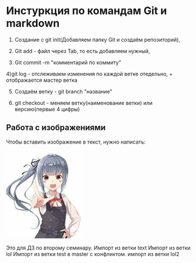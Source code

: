 # Инстуркция по командам Git и markdown

1) Создание с git init(Добавляем папку Git и создаём репозиторий), 

2) Git add - файл через Tab, то есть добавляем нужный, 

3) Git commit -m "комментарий по коммиту"

4)git log - отслеживаем изменения по каждой ветке отедельно, + отображается мастер ветка

5) Создаём ветку - git branch "название"

6) git checkout - меняем ветку(наименование ветки) или версию(первые 4 цифры)

## Работа с изображениями 
Чтобы вставить изображение в текст, нужно написать: 

![Привет, ветка мастер](images.jfif)

Это для ДЗ по второму семинару. 
Импорт из ветки text
Импорт из ветки lol
Импорт из ветки test в master с конфликтом.
импорт из ветки lol2
